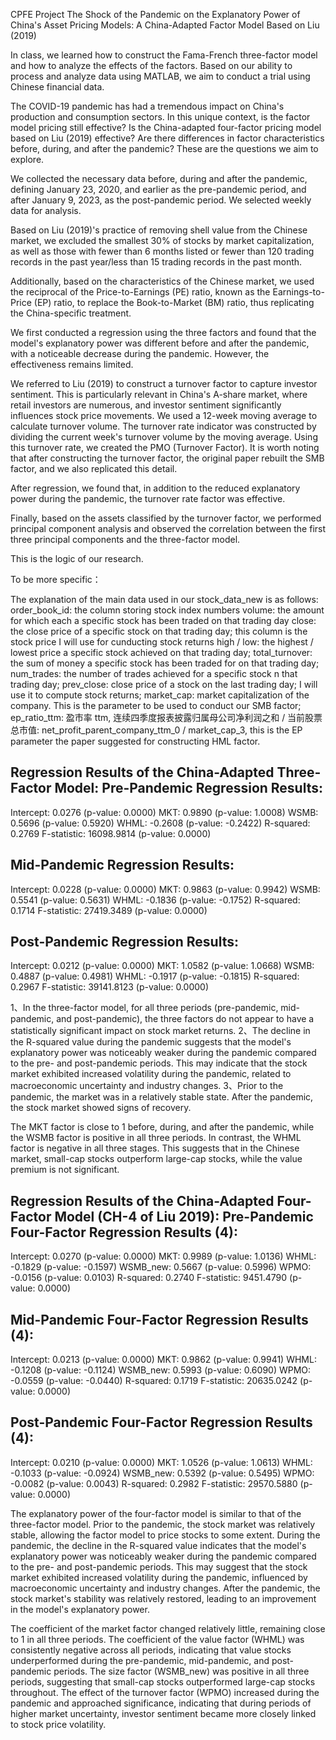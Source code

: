 CPFE Project
The Shock of the Pandemic on the Explanatory Power of China's Asset Pricing Models: A China-Adapted Factor Model Based on Liu (2019)

In class, we learned how to construct the Fama-French three-factor model and how to analyze the effects of the factors. Based on our ability to process and analyze data using MATLAB, we aim to conduct a trial using Chinese financial data.

The COVID-19 pandemic has had a tremendous impact on China's production and consumption sectors. In this unique context, is the factor model pricing still effective? Is the China-adapted four-factor pricing model based on Liu (2019) effective? Are there differences in factor characteristics before, during, and after the pandemic? These are the questions we aim to explore.

We collected the necessary data before, during and after the pandemic, defining January 23, 2020, and earlier as the pre-pandemic period, and after January 9, 2023, as the post-pandemic period. We selected weekly data for analysis. 

Based on Liu (2019)'s practice of removing shell value from the Chinese market, we excluded the smallest 30% of stocks by market capitalization, as well as those with fewer than 6 months listed or fewer than 120 trading records in the past year/less than 15 trading records in the past month.

Additionally, based on the characteristics of the Chinese market, we used the reciprocal of the Price-to-Earnings (PE) ratio, known as the Earnings-to-Price (EP) ratio, to replace the Book-to-Market (BM) ratio, thus replicating the China-specific treatment.

We first conducted a regression using the three factors and found that the model's explanatory power was different before and after the pandemic, with a noticeable decrease during the pandemic. However, the effectiveness remains limited.

We referred to Liu (2019) to construct a turnover factor to capture investor sentiment. This is particularly relevant in China's A-share market, where retail investors are numerous, and investor sentiment significantly influences stock price movements. We used a 12-week moving average to calculate turnover volume. The turnover rate indicator was constructed by dividing the current week's turnover volume by the moving average. Using this turnover rate, we created the PMO (Turnover Factor). It is worth noting that after constructing the turnover factor, the original paper rebuilt the SMB factor, and we also replicated this detail.

After regression, we found that, in addition to the reduced explanatory power during the pandemic, the turnover rate factor was effective.

Finally, based on the assets classified by the turnover factor, we performed principal component analysis and observed the correlation between the first three principal components and the three-factor model.

This is the logic of our research.

To be more specific：

The explanation of the main data used in our stock_data_new is as follows:
order_book_id: the column storing stock index numbers
volume: the amount for which each a specific stock has been traded on that trading day
close: the close price of a specific stock on that trading day; this column is the stock price I will use for cunducting stock returns
high / low: the highest / lowest price a specific stock achieved on that trading day;
total_turnover: the sum of money a specific stock has been traded for on that trading day;
num_trades: the number of trades achieved for a specific stock n that trading day;
prev_close: close price of a stock on the last trading day; I will use it to compute stock returns;
market_cap: market capitalization of the company. This is the parameter to be used to conduct our SMB factor;
ep_ratio_ttm: 盈市率 ttm, 连续四季度报表披露归属母公司净利润之和 / 当前股票总市值: net_profit_parent_company_ttm_0 / market_cap_3, this is the EP parameter the paper suggested for constructing HML factor.

Regression Results of the China-Adapted Three-Factor Model:
Pre-Pandemic Regression Results:
---------------------------------
Intercept: 0.0276 (p-value: 0.0000)
MKT: 0.9890 (p-value: 1.0008)
WSMB: 0.5696 (p-value: 0.5920)
WHML: -0.2608 (p-value: -0.2422)
R-squared: 0.2769
F-statistic: 16098.9814 (p-value: 0.0000)

Mid-Pandemic Regression Results:
---------------------------------
Intercept: 0.0228 (p-value: 0.0000)
MKT: 0.9863 (p-value: 0.9942)
WSMB: 0.5541 (p-value: 0.5631)
WHML: -0.1836 (p-value: -0.1752)
R-squared: 0.1714
F-statistic: 27419.3489 (p-value: 0.0000)

Post-Pandemic Regression Results:
---------------------------------
Intercept: 0.0212 (p-value: 0.0000)
MKT: 1.0582 (p-value: 1.0668)
WSMB: 0.4887 (p-value: 0.4981)
WHML: -0.1917 (p-value: -0.1815)
R-squared: 0.2967
F-statistic: 39141.8123 (p-value: 0.0000)

1、In the three-factor model, for all three periods (pre-pandemic, mid-pandemic, and post-pandemic), 
 the three factors do not appear to have a statistically significant impact on stock market returns.
2、The decline in the R-squared value during the pandemic suggests that the model's explanatory power 
 was noticeably weaker during the pandemic compared to the pre- and post-pandemic periods. This may 
 indicate that the stock market exhibited increased volatility during the pandemic, related to 
 macroeconomic uncertainty and industry changes.
3、Prior to the pandemic, the market was in a relatively stable state. After the pandemic, 
 the stock market showed signs of recovery.

The MKT factor is close to 1 before, during, and after the pandemic, while the WSMB factor 
is positive in all three periods. In contrast, the WHML factor is negative in all three stages. 
This suggests that in the Chinese market, small-cap stocks outperform large-cap stocks, while the 
value premium is not significant.

Regression Results of the China-Adapted Four-Factor Model (CH-4 of Liu 2019):
Pre-Pandemic Four-Factor Regression Results (4):
-----------------------------------------------
Intercept: 0.0270 (p-value: 0.0000)
MKT: 0.9989 (p-value: 1.0136)
WHML: -0.1829 (p-value: -0.1597)
WSMB_new: 0.5667 (p-value: 0.5996)
WPMO: -0.0156 (p-value: 0.0103)
R-squared: 0.2740
F-statistic: 9451.4790 (p-value: 0.0000)

Mid-Pandemic Four-Factor Regression Results (4):
-----------------------------------------------
Intercept: 0.0213 (p-value: 0.0000)
MKT: 0.9862 (p-value: 0.9941)
WHML: -0.1208 (p-value: -0.1124)
WSMB_new: 0.5993 (p-value: 0.6090)
WPMO: -0.0559 (p-value: -0.0440)
R-squared: 0.1719
F-statistic: 20635.0242 (p-value: 0.0000)

Post-Pandemic Four-Factor Regression Results (4):
------------------------------------------------
Intercept: 0.0210 (p-value: 0.0000)
MKT: 1.0526 (p-value: 1.0613)
WHML: -0.1033 (p-value: -0.0924)
WSMB_new: 0.5392 (p-value: 0.5495)
WPMO: -0.0082 (p-value: 0.0043)
R-squared: 0.2982
F-statistic: 29570.5880 (p-value: 0.0000)

The explanatory power of the four-factor model is similar to that of the three-factor model.
Prior to the pandemic, the stock market was relatively stable, allowing the factor model 
to price stocks to some extent. During the pandemic, the decline in the R-squared value 
indicates that the model's explanatory power was noticeably weaker during the pandemic 
compared to the pre- and post-pandemic periods. This may suggest that the stock market 
exhibited increased volatility during the pandemic, influenced by macroeconomic uncertainty 
and industry changes. After the pandemic, the stock market's stability was relatively restored, 
leading to an improvement in the model's explanatory power.

The coefficient of the market factor changed relatively little, remaining close to 1 in all three periods. 
The coefficient of the value factor (WHML) was consistently negative across all periods, 
indicating that value stocks underperformed during the pre-pandemic, mid-pandemic, 
and post-pandemic periods. The size factor (WSMB_new) was positive in all three periods, 
suggesting that small-cap stocks outperformed large-cap stocks throughout. 
The effect of the turnover factor (WPMO) increased during the pandemic and approached significance, 
indicating that during periods of higher market uncertainty, investor sentiment became more closely 
linked to stock price volatility.
